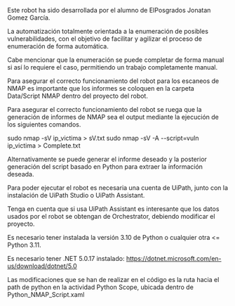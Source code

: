 Este robot ha sido desarrollada por el alumno de EIPosgrados Jonatan Gomez García.

La automatización totalmente orientada a la enumeración de posibles vulnerabilidades, con el objetivo de facilitar y agilizar el proceso de enumeración de forma automática. 

Cabe mencionar que la enumeración se puede completar de forma manual si así lo requiere el caso, permitiendo un trabajo completamente manual.

Para asegurar el correcto funcionamiento del robot para los escaneos de NMAP es importante que los informes se coloquen en la carpeta Data/Script NMAP dentro del proyecto del robot.

Para asegurar el correcto funcionamiento del robot se ruega que la generación de informes de NMAP sea el output mediante la ejecución de los siguientes comandos.

sudo nmap -sV ip_victima > sV.txt
sudo nmap -sV -A --script=vuln ip_victima > Complete.txt

Alternativamente se puede generar el informe deseado y la posterior generación del script basado en Python para extraer la información deseada.

Para poder ejecutar el robot es necesaria una cuenta de UiPath, junto con la instalación de UiPath Studio o UiPath Assistant.

Tenga en cuenta que si usa UiPath Assistant es interesante que los datos usados por el robot se obtengan de Orchestrator, debiendo modificar el proyecto.

Es necesario tener instalada la versión 3.10 de Python o cualquier otra <= Python 3.11.

Es necesario tener .NET 5.0.17 instalado:
https://dotnet.microsoft.com/en-us/download/dotnet/5.0

Las modificaciones que se han de realizar en el código es la ruta hacia el path de python en la actividad Python Scope, ubicada dentro de Python_NMAP_Script.xaml